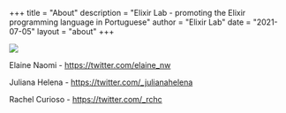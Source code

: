 +++
title = "About"
description = "Elixir Lab - promoting the Elixir programming language in Portuguese"
author = "Elixir Lab"
date = "2021-07-05"
layout = "about"
+++

<img class="Elixir Lab Team - screenshot from livestream edition during Carnival - Brazilian festival" src="/img/main/elixir-lab-team.png" />


Elaine Naomi   - https://twitter.com/elaine_nw

Juliana Helena - https://twitter.com/_julianahelena

Rachel Curioso - https://twitter.com/_rchc
